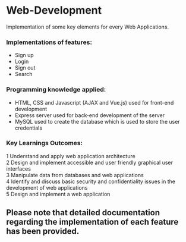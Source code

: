 # Web-Development
Implementation of some key elements for every Web Applications.

### Implementations of features:
* Sign up
* Login
* Sign out
* Search

### Programming knowledge applied:
* HTML, CSS and Javascript (AJAX and Vue.js) used for front-end development
* Express server used for back-end development of the server
* MySQL used to create the database which is used to store the user credentials

### Key Learnings Outcomes:  
1	Understand and apply web application architecture  
2	Design and implement accessible and user friendly graphical user interfaces  
3	Manipulate data from databases and web applications  
4	Identify and discuss basic security and confidentiality issues in the development of web applications  
5	Design and implement a web application  

## Please note that detailed documentation regarding the implementation of each feature has been provided.

